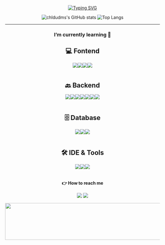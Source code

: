 ### 
<div align="center">

  
[![Typing SVG](https://readme-typing-svg.demolab.com?font=Fira+Code&pause=1000&color=3DCCF7&width=435&lines=welcome+to+my+github%F0%9F%91%8B)](https://git.io/typing-svg)



<div align="center">
  


<div align="center">


![chldudms's GitHub stats](https://github-readme-stats.vercel.app/api?username=chldudms&show_icons=true&theme=transparent)
![Top Langs](https://github-readme-stats.vercel.app/api/top-langs/?username=chldudms&layout=compact&hide=c%23)

---

###  I’m currently learning 📖

## 💻 Fontend

<table>
    <tr>
    <img src="https://img.shields.io/badge/HTML-239120?style=for-the-badge&logo=html5&logoColor=white"/>
    <img src="https://img.shields.io/badge/CSS-239120?&style=for-the-badge&logo=css3&logoColor=white"/>
    <img src="https://img.shields.io/badge/JavaScript-F7DF1E?style=for-the-badge&logo=JavaScript&logoColor=white"/>
    <img src="https://img.shields.io/badge/React-20232A?style=for-the-badge&logo=react&logoColor=61DAFB"/>
     </ tr>
</table>

## 🔙 Backend

<table>
  <tr>
   <img src="https://img.shields.io/badge/Node.js-43853D?style=for-the-badge&logo=node.js&logoColor=white"/>
    <img src="https://img.shields.io/badge/Python-3776AB?style=for-the-badge&logo=python&logoColor=white"/>
    <img src="https://img.shields.io/badge/C-00599C?style=for-the-badge&logo=c&logoColor=white"/>
    <img src="https://img.shields.io/badge/C%2B%2B-00599C?style=for-the-badge&logo=c%2B%2B&logoColor=white"/>
   <img src="https://img.shields.io/badge/C%23-239120?style=for-the-badge&logo=c-sharp&logoColor=white"/>
   <img src="https://img.shields.io/badge/Java-ED8B00?style=for-the-badge&logo=openjdk&logoColor=white"/>
   <img src="https://img.shields.io/badge/Kotlin-0095D5?&style=for-the-badge&logo=kotlin&logoColor=white"/>

  </tr>
</table>

## 🗄️ Database

<table>
  <tr>
    <img src="https://img.shields.io/badge/SQLite-003B57?style=for-the-badge&logo=sqlite&logoColor=white"/>
   <img src="https://img.shields.io/badge/MySQL-4479A1?style=for-the-badge&logo=mysql&logoColor=white"/>
  <img src="https://img.shields.io/badge/Oracle_SQL-F80000?style=for-the-badge&logo=oracle&logoColor=white"/>
   
  </tr>
</table>


## 🛠️ IDE & Tools

<table>

   <img src="https://img.shields.io/badge/Visual_Studio-5C2D91?style=for-the-badge&logo=visual%20studio&logoColor=white"/>
 <img src="https://img.shields.io/badge/Visual_Studio_Code-0078D4?style=for-the-badge&logo=visual%20studio%20code&logoColor=white"/>
    <img src="https://img.shields.io/badge/Unity-100000?style=for-the-badge&logo=unity&logoColor=white"/>
  
</table>



#### 👉 How to reach me
  <a href="https://www.instagram.com/"><img src="https://img.shields.io/badge/Instagram-E4405F?style=flat-square&logo=Instagram&logoColor=white"/></a>
  <a href="https://velog.io/@3yeo2eun7/posts/"><img src="https://img.shields.io/badge/velog-98FF98?style=flat-square&logo=velog&logoColor=black"/></a>

<a href="https://github-readme-stats.vercel.app/api/top-langs/?chldudms={chldudms}&theme=blue-green"/></a>


<a href="https://www.gitanimals.org/en_US?utm_medium=image&utm_source=chldudms&utm_content=line">
  
  <img
    src="https://render.gitanimals.org/lines/chldudms?pet-id=704926638858432178"
    width="600"
    height="120"
  />
</a>
  


</div>
